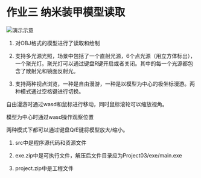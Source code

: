# 作业三 纳米装甲模型读取

![演示示意](GIF.gif)

1. 对OBJ格式的模型进行了读取和绘制

2. 支持多光源光照，场景中包括了一个直射光源，6个点光源（用立方体标出），一个聚光灯。聚光灯可以通过键盘R键开启或者关闭。其中的每一个光源都包含了散射光和镜面反射光。

3. 支持两种视点浏览，一种是自由漫游，一种是以模型为中心的极坐标漫游。两种模式通过空格键进行切换。

自由漫游时通过wasd和鼠标进行移动，同时鼠标滚轮可以缩放视角。

模型为中心时通过wasd操作观察位置

两种模式下都可以通过键盘Q/E键将模型放大/缩小。

1. src中是程序源代码和资源文件

2. exe.zip中是可执行文件，解压后文件目录应为Project03/exe/main.exe

3. project.zip中是工程文件
